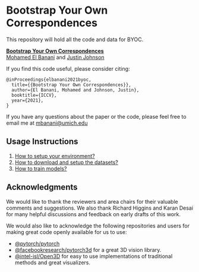 Bootstrap Your Own Correspondences
====================================

This repository will hold all the code and data for BYOC.

**[Bootstrap Your Own Correspondences][1]**  
[Mohamed El Banani](https://mbanani.github.io) and [Justin
Johnson](https://web.eecs.umich.edu/~justincj/)

If you find this code useful, please consider citing:  
```text
@inProceedings{elbanani2021byoc,
  title={{Bootstrap Your Own Correspondences}},
  author={El Banani, Mohamed and Johnson, Justin},
  booktitle={ICCV},
  year={2021},
}
```

If you have any questions about the paper or the code, please feel free to email me at
mbanani@umich.edu 


Usage Instructions
------------------

1. [How to setup your environment?][2]
2. [How to download and setup the datasets?][3]
3. [How to train models?][4]

Acknowledgments
---------------
We would like to thank the reviewers and area chairs for their valuable comments and suggestions. 
We also thank Richard Higgins and Karan Desai for many helpful discussions and feedback on early 
drafts of this work. 

We would also like to acknowledge the following repositories and users for making great code openly
available for us to use:

- [@pytorch/pytorch](https://www.github.com/pytorch/pytorch)
- [@facebookresearch/pytorch3d](https://github.com/facebookresearch/pytorch3d) for a great 3D vision
  library. 
- [@intel-isl/Open3D](https://github.com/intel-isl/Open3D) for easy to use implementations of
  traditional methods and great visualizers. 


[1]: https://mbanani.github.io/byoc/
[2]: ./docs/environment.md 
[3]: ./docs/datasets.md 
[4]: ./docs/training.md
